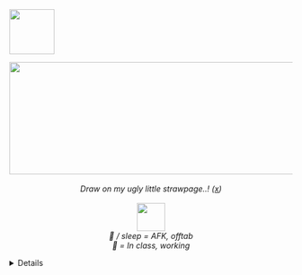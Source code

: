 <img width="80" src="https://web.archive.org/web/20091027060957/http://www.geocities.com/phnyxrayn/weedmexplore.gif">

<p align="center">
  <em>                          
  <img  width="600" height="200" src="https://web.archive.org/web/20090728115814/http://uk.geocities.com/therealchongybaby/spacebg.gif" /> <br> <br> 
  <em> Draw on my ugly little strawpage..! (<a href="https://1-900-490-freak.straw.page/">x</a>) <br> <br> 
  <img  width="50" src="https://web.archive.org/web/20090727160436/http://www.geocities.com/dr_tigger/smoking-skull.gif" /> <br>
  🌙 / sleep = AFK, offtab <br> 
  🚫 = In class, working <br> 
  </em>
    <details>
<b>Skins I have</b> Oneyplays, Smiling Friend, Dan VS, Rockafire Explosion, BR BA + BCS, Trailer Park Boys, Ren & Stimpy, Treasure Island (1988), Clone High, DHMIS, TF2, The Beatles, SOAD <br>
<b>Locations</b> spawn or docks
    </details>
</p>


<!---
1-900-490-freak/1-900-490-freak is a ✨ special ✨ repository because its `README.md` (this file) appears on your GitHub profile.
You can click the Preview link to take a look at your changes.
--->
